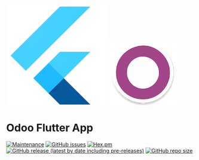 ![Flutter Logo](https://github.com/3mrdevs/odoo_flutter_app/blob/master/screenshots/icon.png?raw=true)
![Odoo Logo](https://github.com/3mrdevs/odoo_flutter_app/blob/master/screenshots/odoo.png?raw=true)

# Odoo Flutter App

[![Maintenance](https://img.shields.io/badge/Maintained%3F-yes-green.svg)](https://github.com/3mrdevs/odoo_flutter_app/graphs/commit-activity)
[![GitHub issues](https://img.shields.io/github/issues/3mrdevs/odoo_flutter_app)](https://github.com/3mrdevs/odoo_flutter_app/issues)
[![Hex.pm](https://img.shields.io/hexpm/l/plug)](https://github.com/3mrdevs/odoo_flutter_app/blob/master/LICENSE)
[![GitHub release (latest by date including pre-releases)](https://img.shields.io/github/v/release/3mrdevs/odoo_flutter_app?include_prereleases)](https://github.com/3mrdevs/odoo_flutter_app/releases/tag/master)
[![GitHub repo size](https://img.shields.io/github/repo-size/3mrdevs/odoo_flutter_app)](https://github.com/3mrdevs/odoo_flutter_app)
